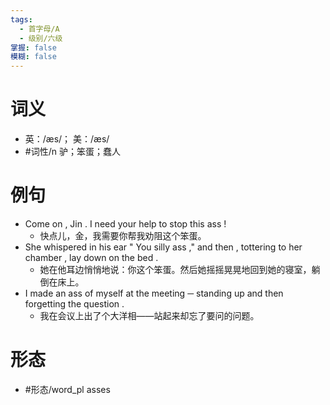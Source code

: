 ```yaml
---
tags:
  - 首字母/A
  - 级别/六级
掌握: false
模糊: false
---
```

# 词义
- 英：/æs/； 美：/æs/
- #词性/n  驴；笨蛋；蠢人
# 例句
- Come on , Jin . I need your help to stop this ass !
	- 快点儿，金，我需要你帮我劝阻这个笨蛋。
- She whispered in his ear " You silly ass ," and then , tottering to her chamber , lay down on the bed .
	- 她在他耳边悄悄地说：你这个笨蛋。然后她摇摇晃晃地回到她的寝室，躺倒在床上。
- I made an ass of myself at the meeting ─ standing up and then forgetting the question .
	- 我在会议上出了个大洋相——站起来却忘了要问的问题。
# 形态
- #形态/word_pl asses
